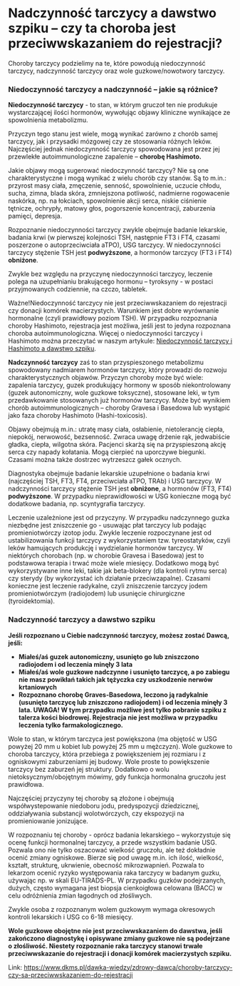 # Nadczynność tarczycy a dawstwo szpiku – czy ta choroba jest przeciwwskazaniem do rejestracji? 

Choroby tarczycy podzielimy na te, które powodują niedoczynność tarczycy, nadczynność tarczycy oraz wole guzkowe/nowotwory tarczycy.


### Niedoczynność tarczycy a nadczynność – jakie są różnice?


**Niedoczynność tarczycy** \- to stan, w którym gruczoł ten nie produkuje wystarczającej ilości hormonów, wywołując objawy kliniczne wynikające ze spowolnienia metabolizmu.


Przyczyn tego stanu jest wiele, mogą wynikać zarówno z chorób samej tarczycy, jak i przysadki mózgowej czy ze stosowania różnych leków. Najczęściej jednak niedoczynność tarczycy spowodowana jest przez jej przewlekłe autoimmunologiczne zapalenie – **chorobę Hashimoto.**


Jakie objawy mogą sugerować niedoczynność tarczycy? Nie są one charakterystyczne i mogą wynikać z wielu chorób czy stanów. Są to m.in.: przyrost masy ciała, zmęczenie, senność, spowolnienie, uczucie chłodu, sucha, zimna, blada skóra, zmniejszona potliwość, nadmierne rogowacenie naskórka, np. na łokciach, spowolnienie akcji serca, niskie ciśnienie tętnicze, ochrypły, matowy głos, pogorszenie koncentracji, zaburzenia pamięci, depresja.


Rozpoznanie niedoczynności tarczycy zwykle obejmuje badanie lekarskie, badania krwi (w pierwszej kolejności TSH, następnie FT3 i FT4, czasami poszerzone o autoprzeciwciała aTPO), USG tarczycy. W niedoczynności tarczycy stężenie TSH jest **podwyższone**, a hormonów tarczycy (FT3 i FT4\) **obniżone**.


Zwykle bez względu na przyczynę niedoczynności tarczycy, leczenie polega na uzupełnianiu brakującego hormonu – tyroksyny \- w postaci przyjmowanych codziennie, na czczo, tabletek.


Ważne!Niedoczynność tarczycy nie jest przeciwwskazaniem do rejestracji czy donacji komórek macierzystych. Warunkiem jest dobre wyrównanie hormonalne (czyli prawidłowy poziom TSH). W przypadku rozpoznania choroby Hashimoto, rejestracja jest możliwa, jeśli jest to jedyna rozpoznana choroba autoimmunologiczna.
Więcej o niedoczynności tarczycy i Hashimoto można przeczytać w naszym artykule: [Niedoczynność tarczycy i Hashimoto a dawstwo szpiku](https://www.dkms.pl/dawka-wiedzy/o-rejestracji/niedoczynnosc-tarczycy-oraz-hashimoto-wobec-dawstwa-szpiku).


**Nadczynność tarczycy** zaś to stan przyspieszonego metabolizmu spowodowany nadmiarem hormonów tarczycy, który prowadzi do rozwoju charakterystycznych objawów. Przyczyn choroby może być wiele: zapalenia tarczycy, guzek produkujący hormony w sposób niekontrolowany (guzek autonomiczny, wole guzkowe toksyczne), stosowane leki, w tym przedawkowanie stosowanych już hormonów tarczycy. Może być wynikiem chorób autoimmunologicznych – choroby Gravesa i Basedowa lub wystąpić jako faza choroby Hashimoto (Hashi\-toxicosis).


Objawy obejmują m.in.: utratę masy ciała, osłabienie, nietolerancję ciepła, niepokój, nerwowość, bezsenność. Zwraca uwagę drżenie rąk, jedwabiście gładka, ciepła, wilgotna skóra. Pacjenci skarżą się na przyspieszoną akcję serca czy napady kołatania. Mogą cierpieć na uporczywe biegunki. Czasami można także dostrzec wytrzeszcz gałek ocznych.


Diagnostyka obejmuje badanie lekarskie uzupełnione o badania krwi (najczęściej TSH, FT3, FT4, przeciwciała aTPO, TRAb) i USG tarczycy. W nadczynności tarczycy stężenie TSH jest **obniżone**, a hormonów (FT3, FT4\) **podwyższone**. W przypadku nieprawidłowości w USG konieczne mogą być dodatkowe badania, np. scyntygrafia tarczycy.


Leczenie uzależnione jest od przyczyny. W przypadku nadczynnego guzka niezbędne jest zniszczenie go \- usuwając płat tarczycy lub podając promieniotwórczy izotop jodu. Zwykle leczenie rozpoczynane jest od ustabilizowania funkcji tarczycy z wykorzystaniem tzw. tyreostatyków, czyli leków hamujących produkcję i wydzielanie hormonów tarczycy. W niektórych chorobach (np. w chorobie Gravesa i Basedowa) jest to podstawowa terapia i trwać może wiele miesięcy. Dodatkowo mogą być wykorzystywane inne leki, takie jak beta\-blokery (dla kontroli rytmu serca) czy sterydy (by wykorzystać ich działanie przeciwzapalne). Czasami konieczne jest leczenie radykalne, czyli zniszczenie tarczycy jodem promieniotwórczym (radiojodem) lub usunięcie chirurgiczne (tyroidektomia).


### Nadczynność tarczycy a dawstwo szpiku


**Jeśli rozpoznano u Ciebie nadczynność tarczycy, możesz zostać Dawcą, jeśli:**


* **Miałeś/aś guzek autonomiczny, usunięto go lub zniszczono radiojodem i od leczenia minęły 3 lata**
* **Miałeś/aś wole guzkowe nadczynne i usunięto tarczycę, a po zabiegu nie masz powikłań takich jak tężyczka czy uszkodzenie nerwów krtaniowych**
* **Rozpoznano chorobę Graves\-Basedowa, leczono ją radykalnie (usunięto tarczycę lub zniszczono radiojodem) i od leczenia minęły 3 lata. UWAGA! W tym przypadku możliwe jest tylko pobranie szpiku z talerza kości biodrowej. Rejestracja nie jest możliwa w przypadku leczenia tylko farmakologicznego.**


Wole to stan, w którym tarczyca jest powiększona (ma objętość w USG powyżej 20 mm u kobiet lub powyżej 25 mm u mężczyzn). Wole guzkowe to choroba tarczycy, która przebiega z powiększeniem jej rozmiaru i z ogniskowymi zaburzeniami jej budowy. Wole proste to powiększenie tarczycy bez zaburzeń jej struktury. Dodatkowo o wolu nietoksycznym/obojętnym mówimy, gdy funkcja hormonalna gruczołu jest prawidłowa.


Najczęściej przyczyny tej choroby są złożone i obejmują współwystepowanie niedoboru jodu, predyspozycji dziedzicznej, oddziaływania substancji wolotwórczych, czy ekspozycji na promieniowanie jonizujące.


W rozpoznaniu tej choroby \- oprócz badania lekarskiego – wykorzystuje się ocenę funkcji hormonalnej tarczycy, a przede wszystkim badanie USG. Pozwala ono nie tylko oszacować wielkość gruczołu, ale też dokładnie ocenić zmiany ogniskowe. Bierze się pod uwagę m.in. ich ilość, wielkość, kształt, strukturę, ukrwienie, obecność mikrozwapnień. Pozwala to lekarzom ocenić ryzyko występowania raka tarczycy w badanym guzku, używając np. w skali EU\-TIRADS\-PL. W przypadku guzków podejrzanych, dużych, często wymagana jest biopsja cienkoigłowa celowana (BACC) w celu odróżnienia zmian łagodnych od złośliwych.


Zwykle osoba z rozpoznanym wolem guzkowym wymaga okresowych kontroli lekarskich i USG co 6\-18 miesięcy.


**Wole guzkowe obojętne nie jest przeciwwskazaniem do dawstwa, jeśli zakończono diagnostykę i opisywane zmiany guzkowe nie są podejrzane o złośliwość. Niestety rozpoznanie raka tarczycy stanowi trwałe przeciwwskazanie do rejestracji i donacji komórek macierzystych szpiku.**



Link: https://www.dkms.pl/dawka-wiedzy/zdrowy-dawca/choroby-tarczycy-czy-sa-przeciwwskazaniem-do-rejestracji
